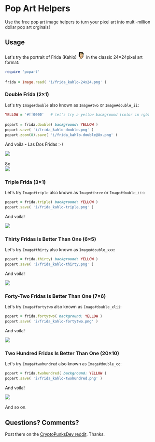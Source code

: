 # Pop Art Helpers


Use the free pop art image helpers
to turn your pixel art
into multi-million dollar pop art orginals!




## Usage

Let's try the portrait of Frida (Kahlo) ![](i/frida_kahlo-24x24.png)
in the classic 24×24pixel art format:

``` ruby
require 'popart'

frida = Image.read( 'i/frida_kahlo-24x24.png' )
```



### Double Frida (2×1)

Let's try `Image#double` also known as `Image#two` or `Image#double_ii`:

``` ruby
YELLOW = '#ff0000'   # let's try a yellow background (color in rgb)

popart = frida.double( background: YELLOW )
popart.save( 'i/frida_kahlo-double.png' )
popart.zoom(8).save( 'i/frida_kahlo-double@8x.png' )
```

And voila - Las Dos Fridas :-)

![](i/frida_kahlo-double.png)

8x <br>
![](i/frida_kahlo-double@8x.png)



### Triple Frida  (3×1)

Let's try `Image#triple` also known as `Image#three` or `Image#double_iii`:

``` ruby
popart = frida.triple( background: YELLOW )
popart.save( 'i/frida_kahlo-triple.png' )
```

And voila!

![](i/frida_kahlo-triple.png)



### Thirty Fridas Is Better Than One (6×5)

Let's try `Image#thirty` also known as `Image#double_xxx`:

``` ruby
popart = frida.thirty( background: YELLOW )
popart.save( 'i/frida_kahlo-thirty.png' )
```

And voila!

![](i/frida_kahlo-thirty.png)



### Forty-Two Fridas Is Better Than One (7×6)

Let's try `Image#fortytwo` also known as `Image#double_xlii`:

``` ruby
popart = frida.fortytwo( background: YELLOW )
popart.save( 'i/frida_kahlo-fortytwo.png' )
```

And voila!

![](i/frida_kahlo-fortytwo.png)



### Two Hundred Fridas Is Better Than One (20×10)

Let's try `Image#twohundred` also known as `Image#double_cc`:

``` ruby
popart = frida.twohundred( background: YELLOW )
popart.save( 'i/frida_kahlo-twohundred.png' )
```

And voila!

![](i/frida_kahlo-twohundred.png)


And so on.





## Questions? Comments?

Post them on the [CryptoPunksDev reddit](https://old.reddit.com/r/CryptoPunksDev). Thanks.


